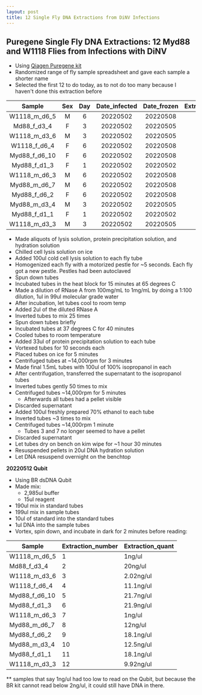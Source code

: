 ```yaml
---
layout: post
title: 12 Single Fly DNA Extractions from DiNV Infections
---
```


## Puregene Single Fly DNA Extractions: 12 Myd88 and W1118 Flies from Infections with DiNV

- Using [Qiagen Puregene kit](https://www.qiagen.com/us/products/discovery-and-translational-research/dna-rna-purification/dna-purification/genomic-dna/puregene-kits/?catno=158063)
- Randomized range of fly sample spreadsheet and gave each sample a shorter name
- Selected the first 12 to do today, as to not do too many because I haven't done this extraction before

|     Sample    | Sex | Day | Date_infected | Date_frozen | Extraction_number |
|:-------------:|:---:|:---:|:-------------:|:-----------:|:-----------------:|
|  W1118_m_d6_5 |  M  |  6  |    20220502   |   20220508  |         1         |
|  Md88_f_d3_4  |  F  |  3  |    20220502   |   20220505  |         2         |
|  W1118_m_d3_6 |  M  |  3  |    20220502   |   20220505  |         3         |
|  W1118_f_d6_4 |  F  |  6  |    20220502   |   20220508  |         4         |
| Myd88_f_d6_10 |  F  |  6  |    20220502   |   20220508  |         5         |
|  Myd88_f_d1_3 |  F  |  1  |    20220502   |   20220502  |         6         |
|  W1118_m_d6_3 |  M  |  6  |    20220502   |   20220508  |         7         |
|  Myd88_m_d6_7 |  M  |  6  |    20220502   |   20220508  |         8         |
|  Myd88_f_d6_2 |  F  |  6  |    20220502   |   20220508  |         9         |
|  Myd88_m_d3_4 |  M  |  3  |    20220502   |   20220505  |         10        |
|  Myd88_f_d1_1 |  F  |  1  |    20220502   |   20220502  |         11        |
|  W1118_m_d3_3 |  M  |  3  |    20220502   |   20220505  |         12        |

- Made aliquots of lysis solution, protein precipitation solution, and hydration solution
- Chilled cell lysis solution on ice
- Added 100ul cold cell lysis solution to each fly tube
- Homogenized each fly with a motorized pestle for ~5 seconds. Each fly got a new pestle. Pestles had been autoclaved
- Spun down tubes
- Incubated tubes in the heat block for 15 minutes at 65 degrees C
- Made a dilution of RNase A from 100mg/mL to 1mg/mL by doing a 1:100 dilution, 1ul in 99ul molecular grade water
- After incubation, let tubes cool to room temp
- Added 2ul of the diluted RNase A
- Inverted tubes to mix 25 times
- Spun down tubes briefly
- Incubated tubes at 37 degrees C for 40 minutes
- Cooled tubes to room temperature
- Added 33ul of protein precipitation solution to each tube
- Vortexed tubes for 10 seconds each
- Placed tubes on ice for 5 minutes
- Centrifuged tubes at ~14,000rpm for 3 minutes
- Made final 1.5mL tubes with 100ul of 100% isopropanol in each
- After centrifugation, transferred the supernatant to the isopropanol tubes
- Inverted tubes gently 50 times to mix
- Centrifuged tubes ~14,000rpm for 5 minutes
  - Afterwards all tubes had a pellet visible
- Discarded supernatant
- Added 100ul freshly prepared 70% ethanol to each tube
- Inverted tubes ~3 times to mix
- Centrifuged tubes ~14,000rpm 1 minute
  - Tubes 3 and 7 no longer seemed to have a pellet
- Discarded supernatant
- Let tubes dry on bench on kim wipe for ~1 hour 30 minutes
- Resuspended pellets in 20ul DNA hydration solution
- Let DNA resuspend overnight on the benchtop

**20220512 Qubit**
- Using BR dsDNA Qubit
- Made mix:
  - 2,985ul buffer
  - 15ul reagent
- 190ul mix in standard tubes
- 199ul mix in sample tubes
- 10ul of standard into the standard tubes
- 1ul DNA into the sample tubes
- Vortex, spin down, and incubate in dark for 2 minutes before reading:

| Sample        | Extraction_number | Extraction_quant |
|---------------|-------------------|------------------|
| W1118_m_d6_5  | 1                 | 1ng/ul           |
| Md88_f_d3_4   | 2                 | 20ng/ul          |
| W1118_m_d3_6  | 3                 | 2.02ng/ul        |
| W1118_f_d6_4  | 4                 | 11.1ng/ul        |
| Myd88_f_d6_10 | 5                 | 21.7ng/ul        |
| Myd88_f_d1_3  | 6                 | 21.9ng/ul        |
| W1118_m_d6_3  | 7                 | 1ng/ul           |
| Myd88_m_d6_7  | 8                 | 12ng/ul          |
| Myd88_f_d6_2  | 9                 | 18.1ng/ul        |
| Myd88_m_d3_4  | 10                | 12.5ng/ul        |
| Myd88_f_d1_1  | 11                | 18.1ng/ul        |
| W1118_m_d3_3  | 12                | 9.92ng/ul        |

** samples that say 1ng/ul had too low to read on the Qubit, but because the BR kit cannot read below 2ng/ul, it could still have DNA in there. 

